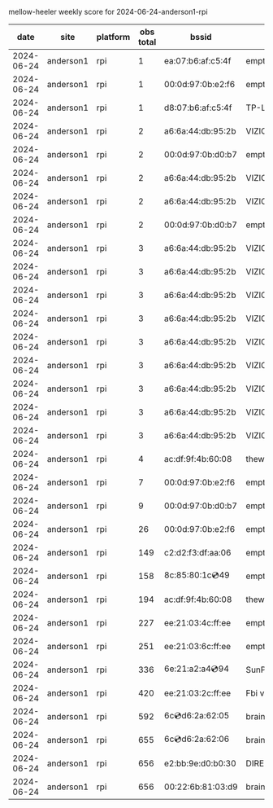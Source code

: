 mellow-heeler weekly score for 2024-06-24-anderson1-rpi

|date|site|platform|obs total|bssid|ssid|
|--|--|--|--|--|--|
|2024-06-24|anderson1|rpi|1|ea:07:b6:af:c5:4f|empty_ssid|
|2024-06-24|anderson1|rpi|1|00:0d:97:0b:e2:f6|empty_ssid|
|2024-06-24|anderson1|rpi|1|d8:07:b6:af:c5:4f|TP-Link_C54F|
|2024-06-24|anderson1|rpi|2|a6:6a:44:db:95:2b|VIZIOCastAudio5648|
|2024-06-24|anderson1|rpi|2|00:0d:97:0b:d0:b7|empty_ssid|
|2024-06-24|anderson1|rpi|2|a6:6a:44:db:95:2b|VIZIOCastAudio9507|
|2024-06-24|anderson1|rpi|2|a6:6a:44:db:95:2b|VIZIOCastAudio3193|
|2024-06-24|anderson1|rpi|2|00:0d:97:0b:d0:b7|empty_ssid|
|2024-06-24|anderson1|rpi|3|a6:6a:44:db:95:2b|VIZIOCastAudio8016|
|2024-06-24|anderson1|rpi|3|a6:6a:44:db:95:2b|VIZIOCastAudio8516|
|2024-06-24|anderson1|rpi|3|a6:6a:44:db:95:2b|VIZIOCastAudio8724|
|2024-06-24|anderson1|rpi|3|a6:6a:44:db:95:2b|VIZIOCastAudio5053|
|2024-06-24|anderson1|rpi|3|a6:6a:44:db:95:2b|VIZIOCastAudio1806|
|2024-06-24|anderson1|rpi|3|a6:6a:44:db:95:2b|VIZIOCastAudio9580|
|2024-06-24|anderson1|rpi|3|a6:6a:44:db:95:2b|VIZIOCastAudio2484|
|2024-06-24|anderson1|rpi|3|a6:6a:44:db:95:2b|VIZIOCastAudio7501|
|2024-06-24|anderson1|rpi|3|a6:6a:44:db:95:2b|VIZIOCastAudio1744|
|2024-06-24|anderson1|rpi|4|ac:df:9f:4b:60:08|theweef|
|2024-06-24|anderson1|rpi|7|00:0d:97:0b:e2:f6|empty_ssid|
|2024-06-24|anderson1|rpi|9|00:0d:97:0b:d0:b7|empty_ssid|
|2024-06-24|anderson1|rpi|26|00:0d:97:0b:e2:f6|empty_ssid|
|2024-06-24|anderson1|rpi|149|c2:d2:f3:df:aa:06|empty_ssid|
|2024-06-24|anderson1|rpi|158|8c:85:80:1c:cd:49|empty_ssid|
|2024-06-24|anderson1|rpi|194|ac:df:9f:4b:60:08|theweef|
|2024-06-24|anderson1|rpi|227|ee:21:03:4c:ff:ee|empty_ssid|
|2024-06-24|anderson1|rpi|251|ee:21:03:6c:ff:ee|empty_ssid|
|2024-06-24|anderson1|rpi|336|6e:21:a2:a4:cd:94|SunPower21450|
|2024-06-24|anderson1|rpi|420|ee:21:03:2c:ff:ee|Fbi van 13|
|2024-06-24|anderson1|rpi|592|6c:cd:d6:2a:62:05|braingang2_5GEXT|
|2024-06-24|anderson1|rpi|655|6c:cd:d6:2a:62:06|braingang2_2GEXT|
|2024-06-24|anderson1|rpi|656|e2:bb:9e:d0:b0:30|DIRECT-9ED03030|
|2024-06-24|anderson1|rpi|656|00:22:6b:81:03:d9|braingang2|
